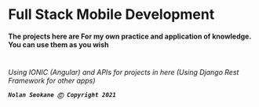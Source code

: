 # Full Stack Mobile Development

**The projects here are For my own practice and application of knowledge. You can use them as you wish**

#

*Using IONIC (Angular) and APIs for projects in here (Using Django Rest Framework for other apps)*

***`Nolan Seokane Ⓒ Copyright 2021`***
